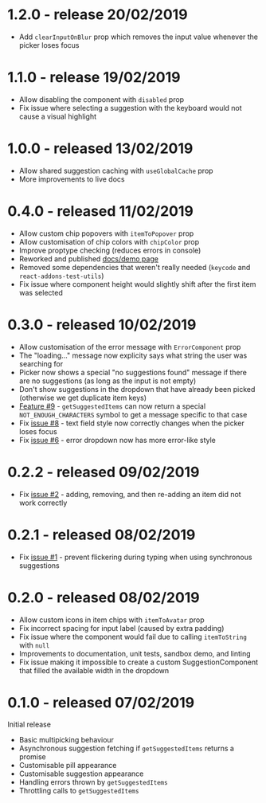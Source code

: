 # 1.2.0 - release 20/02/2019
 * Add `clearInputOnBlur` prop which removes the input value whenever the picker loses focus

# 1.1.0 - release 19/02/2019
 * Allow disabling the component with `disabled` prop
 * Fix issue where selecting a suggestion with the keyboard would not cause a visual highlight

# 1.0.0 - released 13/02/2019
 * Allow shared suggestion caching with `useGlobalCache` prop
 * More improvements to live docs

# 0.4.0 - released 11/02/2019
 * Allow custom chip popovers with `itemToPopover` prop
 * Allow customisation of chip colors with `chipColor` prop
 * Improve proptype checking (reduces errors in console)
 * Reworked and published [docs/demo page](https://atropos-tech.github.io/material-multi-picker/index.html)
 * Removed some dependencies that weren't really needed (`keycode` and `react-addons-test-utils`)
 * Fix issue where component height would slightly shift after the first item was selected

# 0.3.0 - released 10/02/2019
 * Allow customisation of the error message with `ErrorComponent` prop
 * The "loading&hellip;" message now explicity says what string the user was searching for
 * Picker now shows a special "no suggestions found" message if there are no suggestions (as long as the input is not empty)
 * Don't show suggestions in the dropdown that have already been picked (otherwise we get duplicate item keys)
 * [Feature #9](https://github.com/atropos-tech/material-multi-picker/issues/9) - `getSuggestedItems` can now return a special `NOT_ENOUGH_CHARACTERS` symbol to get a message specific to that case
 * Fix [issue #8](https://github.com/atropos-tech/material-multi-picker/issues/8) - text field style now correctly changes when the picker loses focus
 * Fix [issue #6](https://github.com/atropos-tech/material-multi-picker/issues/6) - error dropdown now has more error-like style

# 0.2.2 - released 09/02/2019
 * Fix [issue #2](https://github.com/atropos-tech/material-multi-picker/issues/2) - adding, removing, and then re-adding an item did not work correctly

# 0.2.1 - released 08/02/2019
 * Fix [issue #1](https://github.com/atropos-tech/material-multi-picker/issues/1) - prevent flickering during typing when using synchronous suggestions

# 0.2.0 - released 08/02/2019
 * Allow custom icons in item chips with `itemToAvatar` prop
 * Fix incorrect spacing for input label (caused by extra padding)
 * Fix issue where the component would fail due to calling `itemToString` with `null`
 * Improvements to documentation, unit tests, sandbox demo, and linting
 * Fix issue making it impossible to create a custom SuggestionComponent that filled the available width in the dropdown

# 0.1.0 - released 07/02/2019
Initial release
 * Basic multipicking behaviour
 * Asynchronous suggestion fetching if `getSuggestedItems` returns a promise
 * Customisable pill appearance
 * Customisable suggestion appearance
 * Handling errors thrown by `getSuggestedItems`
 * Throttling calls to `getSuggestedItems`
